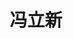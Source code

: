 ---
# Display name

title: 冯立新
user_groups: ["Graduated Post-Doc"]



organizations:
- name: 2003-2005 

Interests:
- Inverse problem

---